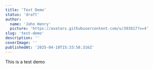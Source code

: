 ```yaml
---
title: 'Test Demo'
status: 'draft'
author:
  name: 'John Henry'
  picture: 'https://avatars.githubusercontent.com/u/393817?v=4'
slug: 'test-demo'
description: ''
coverImage: ''
publishedAt: '2025-04-18T15:33:58.316Z'
---
```


This is a test demo